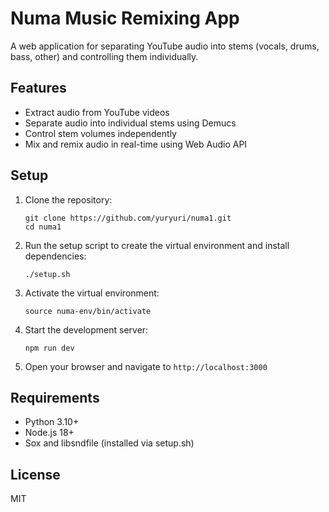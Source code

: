 # Numa Music Remixing App

A web application for separating YouTube audio into stems (vocals, drums, bass, other) and controlling them individually.

## Features

- Extract audio from YouTube videos
- Separate audio into individual stems using Demucs
- Control stem volumes independently
- Mix and remix audio in real-time using Web Audio API

## Setup

1. Clone the repository:
   ```
   git clone https://github.com/yuryuri/numa1.git
   cd numa1
   ```

2. Run the setup script to create the virtual environment and install dependencies:
   ```
   ./setup.sh
   ```

3. Activate the virtual environment:
   ```
   source numa-env/bin/activate
   ```

4. Start the development server:
   ```
   npm run dev
   ```

5. Open your browser and navigate to `http://localhost:3000`

## Requirements

- Python 3.10+
- Node.js 18+
- Sox and libsndfile (installed via setup.sh)

## License

MIT
